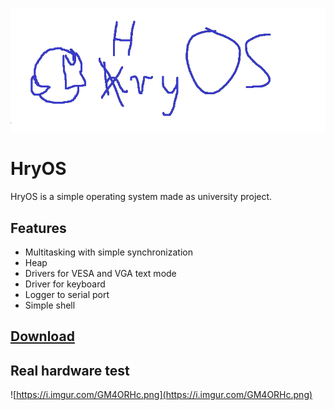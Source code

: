 ![imgs/logo.png](imgs/logo.png)

# HryOS

HryOS is a simple operating system made as university project.


## Features
 
 - Multitasking with simple synchronization
 - Heap
 - Drivers for VESA and VGA text mode
 - Driver for keyboard
 - Logger to serial port
 - Simple shell

## [Download](https://github.com/Hary309/HryOS/releases/tag/1.0)

## Real hardware test

![https://i.imgur.com/GM4ORHc.png](https://i.imgur.com/GM4ORHc.png)
